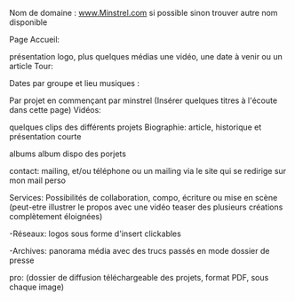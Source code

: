 Nom de domaine : www.Minstrel.com si possible sinon trouver autre nom disponible

Page Accueil:

présentation logo, plus quelques médias une vidéo, une date à venir ou un article Tour:

Dates par groupe et lieu musiques :

Par projet en commençant par minstrel (Insérer quelques titres à l'écoute dans cette page) Vidéos:

quelques clips des différents projets Biographie: article, historique et présentation courte

albums album dispo des porjets

contact: mailing, et/ou téléphone ou un mailing via le site qui se redirige sur mon mail perso

Services: Possibilités de collaboration, compo, écriture ou mise en scène (peut-etre illustrer le propos avec une vidéo teaser des plusieurs créations complètement éloignées)

-Réseaux: logos sous forme d'insert clickables

-Archives: panorama média avec des trucs passés en mode dossier de presse

pro: (dossier de diffusion téléchargeable des projets, format PDF, sous chaque image)
